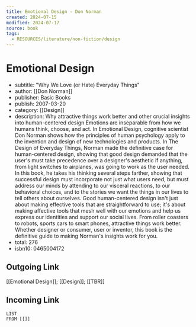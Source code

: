 ```yaml
---
title: Emotional Design - Don Norman
created: 2024-07-15
modified: 2024-07-17
source: book
tags:
  - RESOURCES/literature/non-fiction/design
---
```

# Emotional Design
- subtitle: "Why We Love (or Hate) Everyday Things"
- author: [[Don Norman]]
- publisher: Basic Books
- publish: 2007-03-20
- category: [[Design]]
- description: Why attractive things work better and other crucial insights into human-centered design Emotions are inseparable from how we humans think, choose, and act. In Emotional Design, cognitive scientist Don Norman shows how the principles of human psychology apply to the invention and design of new technologies and products. In The Design of Everyday Things, Norman made the definitive case for human-centered design, showing that good design demanded that the user's must take precedence over a designer's aesthetic if anything, from light switches to airplanes, was going to work as the user needed. In this book, he takes his thinking several steps farther, showing that successful design must incorporate not just what users need, but must address our minds by attending to our visceral reactions, to our behavioral choices, and to the stories we want the things in our lives to tell others about ourselves. Good human-centered design isn't just about making effective tools that are straightforward to use; it's about making affective tools that mesh well with our emotions and help us express our identities and support our social lives. From roller coasters to robots, sports cars to smart phones, attractive things work better. Whether designer or consumer, user or inventor, this book is the definitive guide to making Norman's insights work for you.
- total: 276
- isbn10: 0465004172

## Outgoing Link
[[Emotional Design]]; [[Design]]; [[TBR]]
## Incoming Link
```dataview
LIST
FROM [[]]
```
